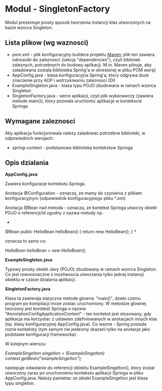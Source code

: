 Modul - SingletonFactory
========================

Modul prezentuje prosty sposob tworzenia instancji klas utworzonych na bazie wzorca Singleton.


Lista plikow (wg waznosci)
--------------------------

 * pom.xml - plik konfiguracyjny buildera projektu [Maven](http://4programmers.net/Java/Maven#id-A-moe-by-tak-Maven); plik ten zawiera 
   odnosniki do zaleznosci (sekcja "dependencies"), czyli bibliotek zaleznych, potrzebnych do budowy aplikacji. M.in. Maven pilnuje, aby 
   zaladowana zostala biblioteka Spring'a w okreslonej w pliku POM wersji
 * AppConfig.java - klasa konfiguracyjna Spring'a, ktory odgrywa duze znaczenie przy AOP i wstrzykiwaniu zaleznosci (DI)
 * ExampleSingleton.java - klasa typu POJO zbudowana w ramach wzorca Singleton
 * SingletonFactory.java - serce aplikacji, czyli plik wykonawczy (zawiera metode main()), ktory pozwala uruchomic aplikacje w kontekscie Springa


Wymagane zaleznosci
-------------------

Aby aplikacja funkcjonowala nalezy zaladowac potrzebne biblioteki, w odpowiednich wersjach:

 * spring-context - podstawowa biblioteka kontekstow Springa


Opis dzialania
--------------

**AppConfig.java**

Zawiera konfiguracje kontekstu Springa.

Anotacja @Configuration - oznacza, ze mamy do czynienia z plikiem konfiguracyjnym (odpowiednik konfiguracyjnego pliku *.xml)

Anotacja @Bean nad metoda - oznacza, ze kontekst Springa utworzy obiekt POJO o referencji/id zgodny z nazwa metody np.

*
@Bean
public HelloBean helloBean() {
    return new HelloBean();
}
*

oznacza to samo co:

*HelloBean helloBean = new HelloBean();*


**ExampleSingleton.java**

Typowy prosty obiekt Javy (POJO) zbudowany w ramach wzorca Singleton. Co jest rownoznaczne z mozliwoscia utworzenia tylko jednej instancji obiektu 
w czasie dzialania aplikacji.


**SingletonFactory.java**

Klasa ta zawieraja statyczna metode glowna: "main()", dzieki czemu program po kompilacji moze zostac uruchomiony.
W metodzie glownej tworzony jest kontekst Springa o nazwie "AnnotationConfigApplicationContext" - ten kontekst jest stosowany, gdy aplikacja ma 
korzystac z ustawien zdefiniowanych w anotacjach innych klas (np. klasy konfiguracyjnej AppConfig.java). 
Co wazne - Spring posiada rozne konteksty (tym samym nie jestesmy skazani tylko na anotacje jako podstawe konfiguracji frameworka).

W kolejnym wierszu:

*ExampleSingelton singelton = (ExampleSingelton) context.getBean("exampleSingelton");*

nastepuje odwolanie do referencji obiektu ExampleSingelton(), ktory zostal utworzony zaraz po uruchomieniu kontekstu aplikacji Springa w 
pliku AppConfig.java. Nalezy pamietac ze obiekt ExampleSingelton jest klasa typu singleton.